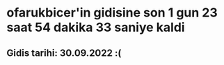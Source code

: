 # ofarukbicer'in gidisine son 1 gun 23 saat 54 dakika 33 saniye kaldi

## Gidis tarihi: 30.09.2022 :(